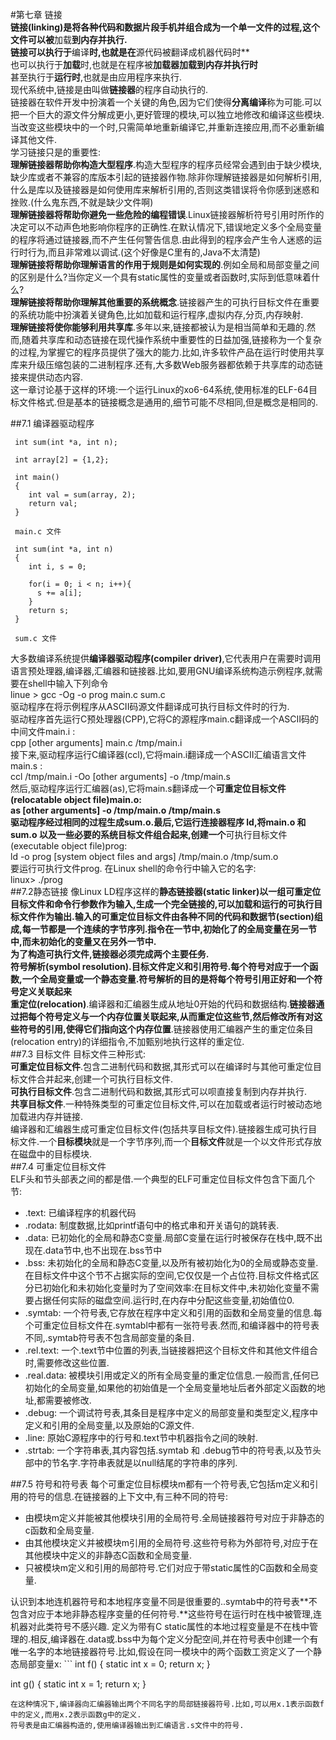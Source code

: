 #第七章 链接  
 **链接(linking)是将各种代码和数据片段手机并组合成为一个单一文件的过程,这个文件可以被**加载**到内存并执行.  
 链接可以执行于**编译**时,也就是在**源代码被翻译成机器代码时**  
 也可以执行于**加载**时,也就是在程序被**加载器加载到内存并执行时**  
 甚至执行于**运行时**,也就是由应用程序来执行.  
 现代系统中,链接是由叫做**链接器**的程序自动执行的.  
 链接器在软件开发中扮演着一个关键的角色,因为它们使得**分离编译**称为可能.可以把一个巨大的源文件分解成更小,更好管理的模块,可以独立地修改和编译这些模块.当改变这些模块中的一个时,只需简单地重新编译它,并重新连接应用,而不必重新编译其他文件.  
 学习链接只是的重要性:  
 **理解链接器帮助你构造大型程序**.构造大型程序的程序员经常会遇到由于缺少模块,缺少库或者不兼容的库版本引起的链接器作物.除非你理解链接器是如何解析引用,什么是库以及链接器是如何使用库来解析引用的,否则这类错误将令你感到迷惑和挫败.(什么鬼东西,不就是缺少文件啊)  
 **理解链接器将帮助你避免一些危险的编程错误**.Linux链接器解析符号引用时所作的决定可以不动声色地影响你程序的正确性.在默认情况下,错误地定义多个全局变量的程序将通过链接器,而不产生任何警告信息.由此得到的程序会产生令人迷惑的运行时行为,而且非常难以调试.(这个好像是C里有的,Java不太清楚)  
 **理解链接将帮助你理解语言的作用于规则是如何实现的**.例如全局和局部变量之间的区别是什么?当你定义一个具有static属性的变量或者函数时,实际到低意味着什么?  
 **理解链接将帮助你理解其他重要的系统概念**.链接器产生的可执行目标文件在重要的系统功能中扮演着关键角色,比如加载和运行程序,虚拟内存,分页,内存映射.  
 **理解链接将使你能够利用共享库**.多年以来,链接都被认为是相当简单和无趣的.然而,随着共享库和动态链接在现代操作系统中重要性的日益加强,链接称为一个复杂的过程,为掌握它的程序员提供了强大的能力.比如,许多软件产品在运行时使用共享库来升级压缩包装的二进制程序.还有,大多数Web服务器都依赖于共享库的动态链接来提供动态内容.  
 这一章讨论基于这样的环境:一个运行Linux的xo6-64系统,使用标准的ELF-64目标文件格式.但是基本的链接概念是通用的,细节可能不尽相同,但是概念是相同的.  
 
##7.1 编译器驱动程序
```
 int sum(int *a, int n);
 
 int array[2] = {1,2};
 
 int main()
 {
    int val = sum(array, 2);
    return val;
 }
 
 main.c 文件
```
 
```
 int sum(int *a, int n)
 {
    int i, s = 0;
    
    for(i = 0; i < n; i++){
      s += a[i];
    }
    return s;
 }
 
 sum.c 文件
```
 大多数编译系统提供**编译器驱动程序(compiler driver)**,它代表用户在需要时调用语言预处理器,编译器,汇编器和链接器.比如,要用GNU编译系统构造示例程序,就需要在shell中输入下列命令  
 linue > gcc -Og -o prog main.c sum.c  
 驱动程序在将示例程序从ASCII码源文件翻译成可执行目标文件时的行为.  
 驱动程序首先运行C预处理器(CPP),它将C的源程序main.c翻译成一个ASCII码的中间文件main.i :  
 cpp [other arguments] main.c /tmp/main.i  
 接下来,驱动程序运行C编译器(ccl),它将main.i翻译成一个ASCII汇编语言文件main.s :  
 ccl /tmp/main.i -Oo [other arguments] -o /tmp/main.s  
 然后,驱动程序运行汇编器(as),它将main.s翻译成一个**可重定位目标文件(relocatable object file)main.o:  
 as [other arguments] -o /tmp/main.o /tmp/main.s  
 驱动程序经过相同的过程生成sum.o.最后,它运行连接器程序 ld,将main.o 和sum.o 以及一些必要的系统目标文件组合起来,创建一个**可执行目标文件(executable object file)prog:  
 ld -o prog [system object files and args] /tmp/main.o /tmp/sum.o  
 要运行可执行文件prog. 在Linux shell的命令行中输入它的名字:  
 linux> ./prog  
##7.2静态链接
 像Linux LD程序这样的**静态链接器(static linker)**以一组可重定位目标文件和命令行参数作为输入,生成一个完全链接的,可以加载和运行的可执行目标文件作为输出.输入的可重定位目标文件由各种不同的代码和数据节(section)组成,每一节都是一个连续的字节序列.指令在一节中,初始化了的全局变量在另一节中,而未初始化的变量又在另外一节中.  
 为了构造可执行文件,链接器必须完成两个主要任务.  
 **符号解析(symbol resolution)**.目标文件定义和引用符号.每个符号对应于一个函数,一个全局变量或一个静态变量.符号解析的目的是**将每个符号引用正好和一个符号定义关联起来**  
 **重定位(relocation)**.编译器和汇编器生成从地址0开始的代码和数据结构.**链接器通过把每个符号定义与一个内存位置关联起来,从而重定位这些节,然后修改所有对这些符号的引用,使得它们指向这个内存位置**.链接器使用汇编器产生的重定位条目(relocation entry)的详细指令,不加甄别地执行这样的重定位.  
##7.3 目标文件
 目标文件三种形式:  
 **可重定位目标文件**.包含二进制代码和数据,其形式可以在编译时与其他可重定位目标文件合并起来,创建一个可执行目标文件.  
 **可执行目标文件**.包含二进制代码和数据,其形式可以呗直接复制到内存并执行.  
 **共享目标文件**.一种特殊类型的可重定位目标文件,可以在加载或者运行时被动态地加载进内存并链接.  
 编译器和汇编器生成可重定位目标文件(包括共享目标文件).链接器生成可执行目标文件.一个**目标模块**就是一个字节序列,而一个**目标文件**就是一个以文件形式存放在磁盘中的目标模块.  
##7.4 可重定位目标文件  
 ELF头和节头部表之间的都是借.一个典型的ELF可重定位目标文件包含下面几个节:  
 <ul>
 <li>.text: 已编译程序的机器代码</li>
 <li>.rodata: 制度数据,比如printf语句中的格式串和开关语句的跳转表.</li>
 <li>.data: 已初始化的全局和静态C变量.局部C变量在运行时被保存在栈中,既不出现在.data节中,也不出现在.bss节中</li>
 <li>.bss: 未初始化的全局和静态C变量,以及所有被初始化为0的全局或静态变量.在目标文件中这个节不占据实际的空间,它仅仅是一个占位符.目标文件格式区分已初始化和未初始化变量时为了空间效率:在目标文件中,未初始化变量不需要占据任何实际的磁盘空间.运行时,在内存中分配这些变量,初始值位0.</li>
 <li>.symtab: 一个符号表,它存放在程序中定义和引用的函数和全局变量的信息.每个可重定位目标文件在.symtabl中都有一张符号表.然而,和编译器中的符号表不同,.symtab符号表不包含局部变量的条目.</li>
 <li>.rel.text: 一个.text节中位置的列表,当链接器把这个目标文件和其他文件组合时,需要修改这些位置.</li>
 <li>.real.data: 被模块引用或定义的所有全局变量的重定位信息.一般而言,任何已初始化的全局变量,如果他的初始值是一个全局变量地址后者外部定义函数的地址,都需要被修改.</li>
 <li>.debug: 一个调试符号表,其条目是程序中定义的局部变量和类型定义,程序中定义和引用的全局变量,以及原始的C源文件.</li>
 <li>.line: 原始C源程序中的行号和.text节中机器指令之间的映射.</li>  
 <li>.strtab: 一个字符串表,其内容包括.symtab 和 .debug节中的符号表,以及节头部中的节名字.字符串表就是以null结尾的字符串的序列.</li>
 </ul>
##7.5 符号和符号表
 每个可重定位目标模块m都有一个符号表,它包括m定义和引用的符号的信息.在链接器的上下文中,有三种不同的符号:  
 <ul>
 <li>由模块m定义并能被其他模块引用的全局符号.全局链接器符号对应于非静态的c函数和全局变量.</li>
 <li>由其他模块定义并被模块m引用的全局符号.这些符号称为外部符号,对应于在其他模块中定义的非静态C函数和全局变量.</li>
 <li>只被模块m定义和引用的局部符号.它们对应于带static属性的C函数和全局变量.</li>
 </ul>
 认识到本地连机器符号和本地程序变量不同是很重要的..symtab中的符号表**不包含对应于本地非静态程序变量的任何符号.**这些符号在运行时在栈中被管理,连机器对此类符号不感兴趣.  
 定义为带有C static属性的本地过程变量是不在栈中管理的.相反,编译器在.data或.bss中为每个定义分配空间,并在符号表中创建一个有唯一名字的本地链接器符号.比如,假设在同一模块中的两个函数工资定义了一个静态局部变量x:  
 ```
 int f()
 {
    static int x = 0;
    return x;
 }
 
 int g()
 {
     static int x = 1;
     return x;
 }
 ```
 在这种情况下,编译器向汇编器输出两个不同名字的局部链接器符号.比如,可以用x.1表示函数f中的定义,而用x.2表示函数g中的定义.  
 符号表是由汇编器构造的,使用编译器输出到汇编语言.s文件中的符号.
